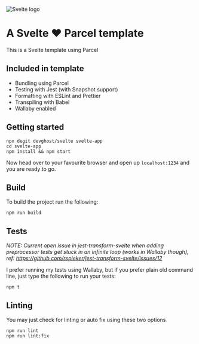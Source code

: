 ![Svelte logo](https://avatars2.githubusercontent.com/u/23617963?s=200&v=4)

# A Svelte ❤️ Parcel template

This is a Svelte template using Parcel

## Included in template

- Bundling using Parcel
- Testing with Jest (with Snapshot support)
- Formatting with ESLint and Prettier
- Transpiling with Babel
- Wallaby enabled

## Getting started

    npx degit devghost/svelte svelte-app
    cd svelte-app
    npm install && npm start

Now head over to your favourite browser and open up `localhost:1234` and you are ready to go.

## Build

To build the project run the following:

    npm run build

## Tests

_NOTE: Current open issue in jest-transform-svelte when adding preprocessor tests get stuck in an infinite loop (works in Wallaby though), ref: https://github.com/rspieker/jest-transform-svelte/issues/12_

I prefer running my tests using Wallaby, but if you prefer plain old command line, just type the following to run your tests:

    npm t

## Linting

You may just check for linting or auto fix using these two options

    npm run lint
    npm run lint:fix
